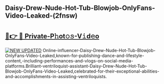 ## Daisy-Drew-Nude-Hot-Tub-Blowjob-OnlyFans-Video-Leaked-(2fnsw)


# <h2><a href="https://mediaupload.pro?-19M">🔗👉 🔴 Private-P𝚑ot𝚘𝚜-V𝚒d𝚎o</a></h2>

[![NEW UPDATED](https://i.imgur.com/0qMVB7G.gif)](https://mediaupload.pro?-19M)
Online-influencer-Daisy-Drew-Nude-Hot-Tub-Blowjob-OnlyFans-Video-Leaked,known-for-publishing-dance-and-lifestyle-content,-including-performances-and-vlogs-on-social-media-platforms.Brilliant-ventriloquist-assistant-Daisy-Drew-Nude-Hot-Tub-Blowjob-OnlyFans-Video-Leaked,celebrated-for-their-exceptional-abilities-and-accomplishments-in-assisting-ventriloquists.  